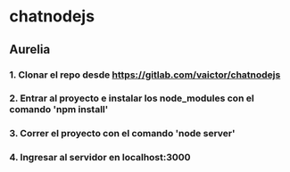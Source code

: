 # chatnodejs

## Aurelia

### 1. Clonar el repo desde https://gitlab.com/vaictor/chatnodejs
### 2. Entrar al proyecto e instalar los node_modules con  el comando 'npm install'
### 3. Correr el proyecto con el comando 'node server'
### 4. Ingresar al servidor en localhost:3000




